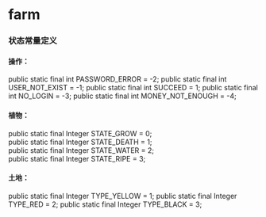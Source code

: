 # farm

### 状态常量定义

#### 操作：
public static final int PASSWORD_ERROR = -2;
public static final int USER_NOT_EXIST = -1;
public static final int SUCCEED = 1;
public static final int NO_LOGIN = -3;
public static final int MONEY_NOT_ENOUGH = -4;

#### 植物：
public static final Integer STATE_GROW = 0;  
public static final Integer STATE_DEATH = 1;  
public static final Integer STATE_WATER = 2;  
public static final Integer STATE_RIPE = 3;  

#### 土地：
public static final Integer TYPE_YELLOW = 1;
public static final Integer TYPE_RED = 2;
public static final Integer TYPE_BLACK = 3;
